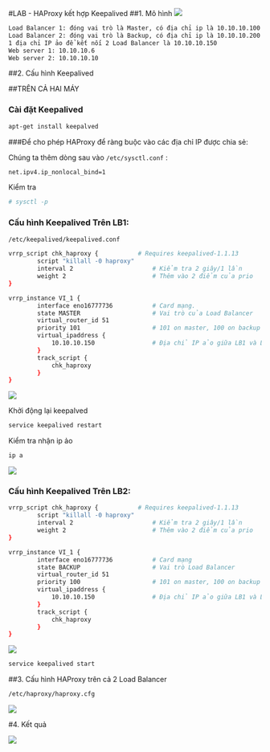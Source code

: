 #LAB - HAProxy kết hợp Keepalived
##1. Mô hình
![](http://i.imgur.com/HFD0YvG.jpg)

```sh
Load Balancer 1: đóng vai trò là Master, có địa chỉ ip là 10.10.10.100
Load Balancer 2: đóng vai trò là Backup, có địa chỉ ip là 10.10.10.200
1 địa chỉ IP ảo để kết nối 2 Load Balancer là 10.10.10.150
Web server 1: 10.10.10.6
Web server 2: 10.10.10.10
```
##2. Cấu hình Keepalived

##TRÊN CẢ HAI MÁY

### Cài đặt Keepalived
```sh
apt-get install keepalved
```


###Để cho phép HAProxy để ràng buộc vào các địa chỉ IP được chia sẻ:

Chúng ta thêm dòng sau vào `/etc/sysctl.conf` :
```sh
net.ipv4.ip_nonlocal_bind=1
```

Kiểm tra
```sh
# sysctl -p
```


### Cấu hình Keepalived Trên LB1:
```sh
/etc/keepalived/keepalived.conf
```

```sh
vrrp_script chk_haproxy {           # Requires keepalived-1.1.13
        script "killall -0 haproxy"     
        interval 2                      # Kiểm tra 2 giây/1 lần
        weight 2                        # Thêm vào 2 điểm của prio
}

vrrp_instance VI_1 {
        interface eno16777736			# Card mạng.
        state MASTER					# Vai trò của Load Balancer
        virtual_router_id 51
        priority 101                    # 101 on master, 100 on backup
        virtual_ipaddress {
            10.10.10.150	            # Địa chỉ IP ảo giữa LB1 và LB2
        }
        track_script {
            chk_haproxy
        }
}
```


![](http://i.imgur.com/XamCUkc.png)



Khởi động lại keepalved
```sh
service keepalived restart
```


Kiểm tra nhận ip ảo
```sh
ip a
```


![](http://i.imgur.com/Zax6RfH.png)


### Cấu hình Keepalived Trên LB2:
```sh
vrrp_script chk_haproxy {           # Requires keepalived-1.1.13
        script "killall -0 haproxy"     
        interval 2                      # Kiểm tra 2 giây/1 lần
        weight 2                        # Thêm vào 2 điểm của prio
}

vrrp_instance VI_1 {
        interface eno16777736			# Card mạng
        state BACKUP					# Vai trò Load Balancer
        virtual_router_id 51
        priority 100                    # 101 on master, 100 on backup
        virtual_ipaddress {
            10.10.10.150	            # Địa chỉ IP ảo giữa LB1 và LB2
        }
        track_script {
            chk_haproxy
        }
}
```


![](http://i.imgur.com/ztAqH4E.png)


```sh
service keepalived start
```

##3. Cấu hình HAProxy trên cả 2 Load Balancer

```sh
/etc/haproxy/haproxy.cfg
```


![](http://i.imgur.com/wiTbOLb.png)



#4. Kết quả


![](http://i.imgur.com/ZNRmb5f.png)





